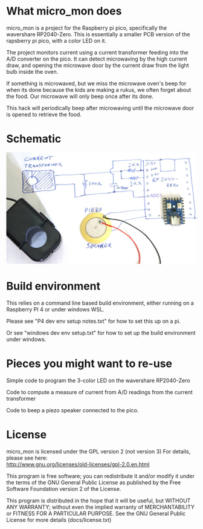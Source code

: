<html>
<body>
<h1>What micro_mon does</h1>
micro_mon is a project for the Raspberry pi pico, specifically the
wavershare RP2040-Zero.  This is essentially a smaller PCB version of the
rapsberry pi pico, with a color LED on it.
<p>
The project monitors current using a current transformer feeding into the A/D converter
on the pico.  It can detect microwaving by the high current draw, and opening the
microwave door by the current draw from the light bulb inside the oven.
<p>
If something is microwaved, but we miss the microwave oven's beep for when its done
because the kids are making a rukus, we often forget about the food.  Our microwave
will only beep once after its done.
<p>
This hack will periodically beep after microwaving until the microwave door is opened
to retrieve the food.
<p>
<h1>Schematic</h1>
<img src="schematic.jpg">
<p>
<h1>Build environment</h1>
This relies on a command line based build environment, either running on a
Raspberry PI 4 or under windows WSL.
<p>
Please see "P4 dev env setup notes.txt" for how to set this up on a pi.
<p>
Or see "windows dev env setup.txt" for how to set up the build environment under windows.
<p>
<h1>Pieces you might want to re-use</h1>

Simple code to program the 3-color LED on the wavershare RP2040-Zero
<p>
Code to compute a measure of current from A/D readings from the current transformer
<p>
Code to beep a piezo speaker connected to the pico.
<br>




<h1>License</h1>

micro_mon is licensed under the GPL version 2 (not version 3)
For details, please see here:<br>
<a href="http://www.gnu.org/licenses/old-licenses/gpl-2.0.en.html">http://www.gnu.org/licenses/old-licenses/gpl-2.0.en.html</a>
<p>
This program is free software; you can redistribute it and/or
modify it under the terms of the GNU General Public License
as published by the Free Software Foundation version 2
of the License.
<p>
This program is distributed in the hope that it will be useful,
but WITHOUT ANY WARRANTY; without even the implied warranty of
MERCHANTABILITY or FITNESS FOR A PARTICULAR PURPOSE.  See the
GNU General Public License for more details (docs/license.txt)
